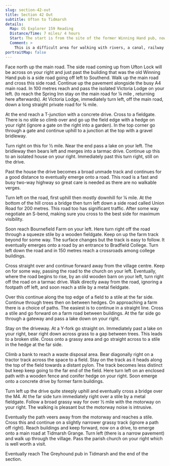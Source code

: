 ```yaml
---
slug: section-42-out
title: Section 42 Out
subtitle: Ufton to Tidmarsh
details:
  Map: OS Explorer 159 Reading
  Distance/Time: 7 miles/ 4 hours
  Start: The start is from the site of the former Winning Hand pub, now closed, near Ufton Lock on the A4. A little further north up the main road is The Spring Inn. Allow plenty of time to find parking. It's particularly difficult here now that the pub has closed.
  Comment: >
    This is a difficult area for walking with rivers, a canal, railway lines, major roads, a motorway and the effects of past and continuing mineral extraction. This walk has some pleasant walking in secluded countryside balanced by bridleways with tarmac or gravel surfaces. At least it's difficult to get lost. There is a short section of road walking which needs great care; a hi-viz waistcoat improves the reaction of drivers.
portraitMap: false
---
```

Face north up the main road. The side road coming up from Ufton Lock will be across on your right and just past the building that was the old Winning Hand pub is a side road going off left to Southend. Walk up the main road and cross this side road. Continue up the pavement alongside the busy A4 main road. In 100 metres reach and pass the isolated Victoria Lodge on your left. (to reach the Spring Inn stay on the main road for ¼ mile , returning here afterwards). At Victoria Lodge, immediately turn left, off the main road, down a long straight private road for ¾ mile.

At the end reach a T-junction with a concrete drive. Cross to a fieldgate. There is no stile so climb over and go up the field edge with a hedge on your right (ignore a gate on the right into a garden). In the top corner go through a gate and continue uphill to a junction at the top with a gravel bridleway.

Turn right on this for ½ mile. Near the end pass a lake on your left. The bridleway then bears left and merges into a tarmac drive. Continue up this to an isolated house on your right. Immediately past this turn right, still on the drive.

Past the house the drive becomes a broad unmade track and continues for a good distance to eventually emerge onto a road. This road is a fast and busy two-way highway so great care is needed as there are no walkable verges.

Turn left on the road, first uphill then mostly downhill for ¼ mile. At the bottom of the hill cross a bridge then turn left down a side road called Union Road for 200 metres. This road too has significant traffic. After some way negotiate an S-bend, making sure you cross to the best side for maximum visibility.

Soon reach Bournefield Farm on your left. Here turn right off the road through a squeeze stile by a wooden fieldgate. Keep on up the farm track beyond for some way. The surface changes but the track is easy to follow. It eventually emerges onto a road by an entrance to Bradfield College. Turn left down the road and in 150 metres reach a crossroads among college buildings.

Cross straight over and continue forward away from the village centre. Keep on for some way, passing the road to the church on your left. Eventually, where the road begins to rise, by an old wooden barn on your left, turn right off the road on a tarmac drive. Walk directly away from the road, ignoring a footpath off left, and soon reach a stile by a metal fieldgate.

Over this continue along the top edge of a field to a stile at the far side. Continue through trees then on between hedges. On approaching a farm there is a choice of paths. The easiest is to continue in a straight line. Cross a stile and go forward on a farm road between buildings. At the far side go through a gateway and pass a lake down on your right.

Stay on the driveway. At a Y-fork go straight on. Immediately past a lake on your right, bear right down across grass to a gap between trees. This leads to a broken stile. Cross onto a grassy area and go straight across to a stile in the hedge at the far side.

Climb a bank to reach a waste disposal area. Bear diagonally right on a tractor track across the space to a field. Stay on the track as it heads along the top of the field towards a distant pylon. The track becomes less distinct but keep keep going to the far end of the field. Here turn left on an enclosed path with a wooden fence and conifer hedge on your right. Soon emerge onto a concrete drive by former farm buildings.

Turn left up the drive quite steeply uphill and eventually cross a bridge over the M4. At the far side turn immediately right over a stile by a metal fieldgate. Follow a broad grassy way for over ½ mile with the motorway on your right. The walking is pleasant but the motorway noise is intrusive.

Eventually the path veers away from the motorway and reaches a stile. Cross this and continue on a slightly narrower grassy track (ignore a path off right). Reach buildings and keep forward, now on a drive, to emerge onto a main road at Tidmarsh Grange. Turn left (there is a narrow pavement) and walk up through the village. Pass the parish church on your right which is well worth a visit.

Eventually reach The Greyhound pub in Tidmarsh and the end of the section.


